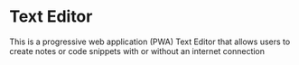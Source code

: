 # Text Editor 
This is  a progressive web application (PWA) Text Editor that allows users to create notes or code snippets with or without an internet connection
